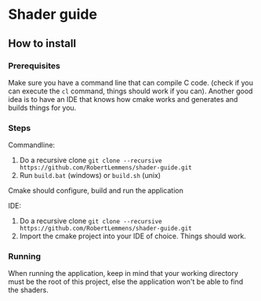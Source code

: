 # Shader guide

## How to install
### Prerequisites
Make sure you have a command line that can compile C code. (check if you can execute the `cl` command, things should work if you can). 
Another good idea is to have an IDE that knows how cmake works and generates and builds things for you.
### Steps
Commandline:
1. Do a recursive clone `git clone --recursive https://github.com/RobertLemmens/shader-guide.git`
2. Run `build.bat` (windows) or `build.sh` (unix)

Cmake should configure, build and run the application


IDE:
1. Do a recursive clone `git clone --recursive https://github.com/RobertLemmens/shader-guide.git`
2. Import the cmake project into your IDE of choice. Things should work.

### Running
When running the application, keep in mind that your working directory must be the root of this project, 
else the application won't be able to find the shaders.